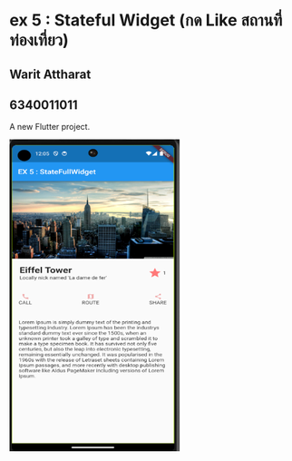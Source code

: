 # ex 5 : Stateful Widget (กด Like สถานที่ท่องเที่ยว)
## Warit Attharat
## 6340011011
A new Flutter project.


<img src="Button5.png" width="300" height="550">
